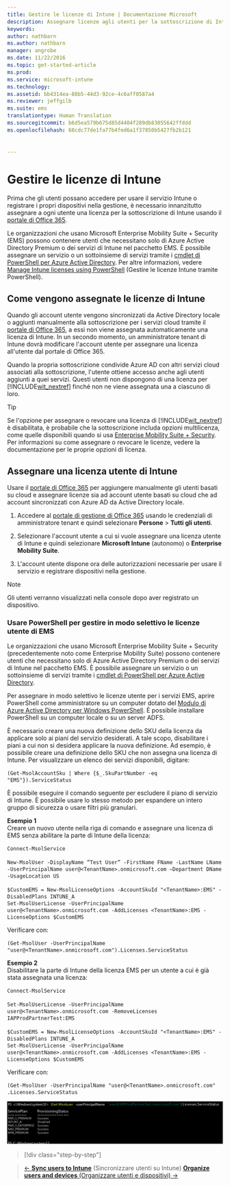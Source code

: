 ```yaml
---
title: Gestire le licenze di Intune | Documentazione Microsoft
description: Assegnare licenze agli utenti per la sottoscrizione di Intune
keywords: 
author: nathbarn
ms.author: nathbarn
manager: angrobe
ms.date: 11/22/2016
ms.topic: get-started-article
ms.prod: 
ms.service: microsoft-intune
ms.technology: 
ms.assetid: bb4314ea-88b5-44d3-92ce-4c6aff0587a4
ms.reviewer: jeffgilb
ms.suite: ems
translationtype: Human Translation
ms.sourcegitcommit: b6d5ea579b675d85d4404f289db83055642ffddd
ms.openlocfilehash: 68cdc77de1fa77b4fed6a1f37850b5427fb2b121


---
```


# <a name="manage-intune-licenses"></a>Gestire le licenze di Intune
Prima che gli utenti possano accedere per usare il servizio Intune o registrare i propri dispositivi nella gestione, è necessario innanzitutto assegnare a ogni utente una licenza per la sottoscrizione di Intune usando il [portale di Office 365](http://go.microsoft.com/fwlink/p/?LinkId=698854).

Le organizzazioni che usano Microsoft Enterprise Mobility Suite + Security (EMS) possono contenere utenti che necessitano solo di Azure Active Directory Premium o dei servizi di Intune nel pacchetto EMS. È possibile assegnare un servizio o un sottoinsieme di servizi tramite i [cmdlet di PowerShell per Azure Active Directory](https://msdn.microsoft.com/library/jj151815.aspx). Per altre informazioni, vedere [Manage Intune licenses using PowerShell](start-with-a-paid-subscription-to-microsoft-intune-step-4-posh.md) (Gestire le licenze Intune tramite PowerShell).

## <a name="how-intune-licenses-are-assigned"></a>Come vengono assegnate le licenze di Intune
Quando gli account utente vengono sincronizzati da Active Directory locale o aggiunti manualmente alla sottoscrizione per i servizi cloud tramite il [portale di Office 365](http://go.microsoft.com/fwlink/p/?LinkId=698854), a essi non viene assegnata automaticamente una licenza di Intune. In un secondo momento, un amministratore tenant di Intune dovrà modificare l'account utente per assegnare una licenza all'utente dal portale di Office 365.

Quando la propria sottoscrizione condivide Azure AD con altri servizi cloud associati alla sottoscrizione, l'utente ottiene accesso anche agli utenti aggiunti a quei servizi. Questi utenti non dispongono di una licenza per [!INCLUDE[wit_nextref](../includes/wit_nextref_md.md)] finché non ne viene assegnata una a ciascuno di loro.

> [!TIP]
> Se l'opzione per assegnare o revocare una licenza di [!INCLUDE[wit_nextref](../includes/wit_nextref_md.md)] è disabilitata, è probabile che la sottoscrizione includa opzioni multilicenza, come quelle disponibili quando si usa [Enterprise Mobility Suite + Security](https://www.microsoft.com/en-us/server-cloud/enterprise-mobility/overview.aspx). Per informazioni su come assegnare o revocare le licenze, vedere la documentazione per le proprie opzioni di licenza.

## <a name="assign-an-intune-user-license"></a>Assegnare una licenza utente di Intune

Usare il [portale di Office 365](http://go.microsoft.com/fwlink/p/?LinkId=698854) per aggiungere manualmente gli utenti basati su cloud e assegnare licenze sia ad account utente basati su cloud che ad account sincronizzati con Azure AD da Active Directory locale.

1.  Accedere al [portale di gestione di Office 365](http://go.microsoft.com/fwlink/p/?LinkId=698854) usando le credenziali di amministratore tenant e quindi selezionare **Persone** > **Tutti gli utenti**.

2.  Selezionare l'account utente a cui si vuole assegnare una licenza utente di Intune e quindi selezionare **Microsoft Intune** (autonomo) o **Enterprise Mobility Suite**.

3.  L'account utente dispone ora delle autorizzazioni necessarie per usare il servizio e registrare dispositivi nella gestione.

> [!NOTE]
> Gli utenti verranno visualizzati nella console dopo aver registrato un dispositivo.

### <a name="use-powershell-to-selectively-manage-ems-user-licenses"></a>Usare PowerShell per gestire in modo selettivo le licenze utente di EMS
Le organizzazioni che usano Microsoft Enterprise Mobility Suite + Security (precedentemente noto come Enterprise Mobility Suite) possono contenere utenti che necessitano solo di Azure Active Directory Premium o dei servizi di Intune nel pacchetto EMS. È possibile assegnare un servizio o un sottoinsieme di servizi tramite i [cmdlet di PowerShell per Azure Active Directory](https://msdn.microsoft.com/library/jj151815.aspx).

Per assegnare in modo selettivo le licenze utente per i servizi EMS, aprire PowerShell come amministratore su un computer dotato del [Modulo di Azure Active Directory per Windows PowerShell](https://msdn.microsoft.com/library/jj151815.aspx#bkmk_installmodule). È possibile installare PowerShell su un computer locale o su un server ADFS.

È necessario creare una nuova definizione dello SKU della licenza da applicare solo ai piani del servizio desiderati. A tale scopo, disabilitare i piani a cui non si desidera applicare la nuova definizione. Ad esempio, è possibile creare una definizione dello SKU che non assegna una licenza di Intune. Per visualizzare un elenco dei servizi disponibili, digitare:

    (Get-MsolAccountSku | Where {$_.SkuPartNumber -eq "EMS"}).ServiceStatus

È possibile eseguire il comando seguente per escludere il piano di servizio di Intune. È possibile usare lo stesso metodo per espandere un intero gruppo di sicurezza o usare filtri più granulari.

**Esempio 1**<br>
Creare un nuovo utente nella riga di comando e assegnare una licenza di EMS senza abilitare la parte di Intune della licenza:

    Connect-MsolService

    New-MsolUser -DisplayName “Test User” -FirstName FName -LastName LName -UserPrincipalName user@<TenantName>.onmicrosoft.com –Department DName -UsageLocation US

    $CustomEMS = New-MsolLicenseOptions -AccountSkuId "<TenantName>:EMS" -DisabledPlans INTUNE_A
    Set-MsolUserLicense -UserPrincipalName user@<TenantName>.onmicrosoft.com -AddLicenses <TenantName>:EMS -LicenseOptions $CustomEMS


Verificare con:

    (Get-MsolUser -UserPrincipalName "user@<TenantName>.onmicrosoft.com").Licenses.ServiceStatus

**Esempio 2**<br>
Disabilitare la parte di Intune della licenza EMS per un utente a cui è già stata assegnata una licenza:

    Connect-MsolService

    Set-MsolUserLicense -UserPrincipalName user@<TenantName>.onmicrosoft.com -RemoveLicenses IAPProdPartnerTest:EMS

    $CustomEMS = New-MsolLicenseOptions -AccountSkuId "<TenantName>:EMS" -DisabledPlans INTUNE_A
    Set-MsolUserLicense -UserPrincipalName user@<TenantName>.onmicrosoft.com -AddLicenses <TenantName>:EMS -LicenseOptions $CustomEMS

Verificare con:

    (Get-MsolUser -UserPrincipalName "user@<TenantName>.onmicrosoft.com" .Licenses.ServiceStatus

![PoSH-AddLic-Verify](./media/posh-addlic-verify.png)

>[!div class="step-by-step"]

>[&larr; **Sync users to Intune**](.\start-with-a-paid-subscription-to-microsoft-intune-step-2.md) (Sincronizzare utenti su Intune) [**Organize users and devices** (Organizzare utenti e dispositivi) &rarr;](.\start-with-a-paid-subscription-to-microsoft-intune-step-5.md)  



<!--HONumber=Dec16_HO2-->



